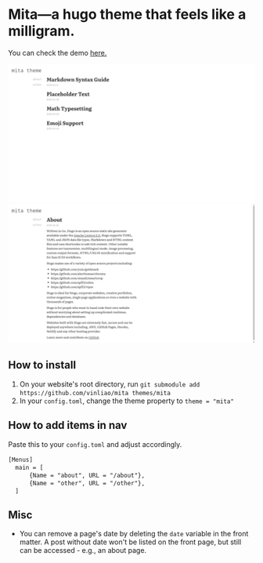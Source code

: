 # Mita—a hugo theme that feels like a milligram.

You can check the demo [here.](https://vinliao.com)

![mita first image](https://raw.githubusercontent.com/vinliao/mita/master/images/mita-1.png)
![mita second image](https://raw.githubusercontent.com/vinliao/mita/master/images/mita-2.png)

## How to install
1. On your website's root directory, run `git submodule add https://github.com/vinliao/mita themes/mita`
2. In your `config.toml`, change the theme property to `theme = "mita"`

## How to add items in nav
Paste this to your `config.toml` and adjust accordingly.

```
[Menus]
  main = [
      {Name = "about", URL = "/about"},
      {Name = "other", URL = "/other"},
  ]
```

## Misc
- You can remove a page's date by deleting the `date` variable in the front matter. A post without date won't be listed on the front page, but still can be accessed - e.g., an about page.
